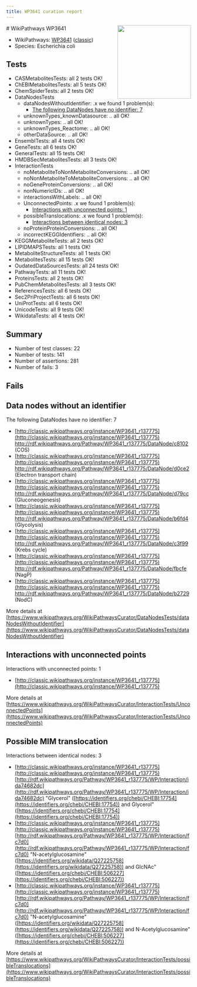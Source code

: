 ```yaml
---
title: WP3641 curation report
---
```


<img style="float: right; width: 200px" src="https://upload.wikimedia.org/wikipedia/commons/thumb/8/83/Wplogo_with_text_500.png/640px-Wplogo_with_text_500.png" />
# WikiPathways WP3641

* WikiPathways: [WP3641](https://wikipathways.org/pathways/WP3641) ([classic](https://classic.wikipathways.org/instance/WP3641))
* Species: Escherichia coli
## Tests
* CASMetabolitesTests: all 2 tests OK!
* ChEBIMetabolitesTests: all 5 tests OK!
* ChemSpiderTests: all 2 tests OK!
* DataNodesTests
    * dataNodesWithoutIdentifier: .x we found 1 problem(s):
        * [The following DataNodes have no identifier: 7](#d2d32fa6)
    * unknownTypes_knownDatasource: .. all OK!
    * unknownTypes: .. all OK!
    * unknownTypes_Reactome: .. all OK!
    * otherDataSource: .. all OK!
* EnsemblTests: all 4 tests OK!
* GeneTests: all 6 tests OK!
* GeneralTests: all 15 tests OK!
* HMDBSecMetabolitesTests: all 3 tests OK!
* InteractionTests
    * noMetaboliteToNonMetaboliteConversions: .. all OK!
    * noNonMetaboliteToMetaboliteConversions: .. all OK!
    * noGeneProteinConversions: .. all OK!
    * nonNumericIDs: .. all OK!
    * interactionsWithLabels: .. all OK!
    * UnconnectedPoints: .x we found 1 problem(s):
        * [Interactions with unconnected points: 1](#35a61ad9)
    * possibleTranslocations: .x we found 1 problem(s):
        * [Interactions between identical nodes: 3](#1c118208)
    * noProteinProteinConversions: .. all OK!
    * incorrectKEGGIdentifiers: .. all OK!
* KEGGMetaboliteTests: all 2 tests OK!
* LIPIDMAPSTests: all 1 tests OK!
* MetaboliteStructureTests: all 1 tests OK!
* MetabolitesTests: all 15 tests OK!
* OudatedDataSourcesTests: all 24 tests OK!
* PathwayTests: all 11 tests OK!
* ProteinsTests: all 2 tests OK!
* PubChemMetabolitesTests: all 3 tests OK!
* ReferencesTests: all 6 tests OK!
* Sec2PriProjectTests: all 6 tests OK!
* UniProtTests: all 6 tests OK!
* UnicodeTests: all 9 tests OK!
* WikidataTests: all 4 tests OK!


## Summary

* Number of test classes: 22
* Number of tests: 141
* Number of assertions: 281
* Number of fails: 3

## Fails

<a name="d2d32fa6" />

## Data nodes without an identifier

The following DataNodes have no identifier: 7

* [http://classic.wikipathways.org/instance/WP3641_r137775](http://classic.wikipathways.org/instance/WP3641_r137775) http://rdf.wikipathways.org/Pathway/WP3641_r137775/DataNode/c8102 (COS)
* [http://classic.wikipathways.org/instance/WP3641_r137775](http://classic.wikipathways.org/instance/WP3641_r137775) http://rdf.wikipathways.org/Pathway/WP3641_r137775/DataNode/d0ce2 (Electron transport 
chain)
* [http://classic.wikipathways.org/instance/WP3641_r137775](http://classic.wikipathways.org/instance/WP3641_r137775) http://rdf.wikipathways.org/Pathway/WP3641_r137775/DataNode/d79cc (Gluconeogenesis)
* [http://classic.wikipathways.org/instance/WP3641_r137775](http://classic.wikipathways.org/instance/WP3641_r137775) http://rdf.wikipathways.org/Pathway/WP3641_r137775/DataNode/b6fd4 (Glycolysis)
* [http://classic.wikipathways.org/instance/WP3641_r137775](http://classic.wikipathways.org/instance/WP3641_r137775) http://rdf.wikipathways.org/Pathway/WP3641_r137775/DataNode/c3f99 (Krebs cycle)
* [http://classic.wikipathways.org/instance/WP3641_r137775](http://classic.wikipathways.org/instance/WP3641_r137775) http://rdf.wikipathways.org/Pathway/WP3641_r137775/DataNode/fbcfe (NagP)
* [http://classic.wikipathways.org/instance/WP3641_r137775](http://classic.wikipathways.org/instance/WP3641_r137775) http://rdf.wikipathways.org/Pathway/WP3641_r137775/DataNode/b2729 (NodC)


More details at [https://www.wikipathways.org/WikiPathwaysCurator/DataNodesTests/dataNodesWithoutIdentifier](https://www.wikipathways.org/WikiPathwaysCurator/DataNodesTests/dataNodesWithoutIdentifier)

<a name="35a61ad9" />

## Interactions with unconnected points

Interactions with unconnected points: 1

* [http://classic.wikipathways.org/instance/WP3641_r137775](http://classic.wikipathways.org/instance/WP3641_r137775)


More details at [https://www.wikipathways.org/WikiPathwaysCurator/InteractionTests/UnconnectedPoints](https://www.wikipathways.org/WikiPathwaysCurator/InteractionTests/UnconnectedPoints)

<a name="1c118208" />

## Possible MIM translocation

Interactions between identical nodes: 3

* [http://classic.wikipathways.org/instance/WP3641_r137775](http://classic.wikipathways.org/instance/WP3641_r137775) [http://rdf.wikipathways.org/Pathway/WP3641_r137775/WP/Interaction/ida74682dc](http://rdf.wikipathways.org/Pathway/WP3641_r137775/WP/Interaction/ida74682dc) "Glycerol" ([https://identifiers.org/chebi/CHEBI:17754](https://identifiers.org/chebi/CHEBI:17754)) and 
Glycerol" ([https://identifiers.org/chebi/CHEBI:17754](https://identifiers.org/chebi/CHEBI:17754))
* [http://classic.wikipathways.org/instance/WP3641_r137775](http://classic.wikipathways.org/instance/WP3641_r137775) [http://rdf.wikipathways.org/Pathway/WP3641_r137775/WP/Interaction/fc7d0](http://rdf.wikipathways.org/Pathway/WP3641_r137775/WP/Interaction/fc7d0) "N-acetylglucosamine" ([https://identifiers.org/wikidata/Q27225758](https://identifiers.org/wikidata/Q27225758)) and 
GlcNAc" ([https://identifiers.org/chebi/CHEBI:506227](https://identifiers.org/chebi/CHEBI:506227))
* [http://classic.wikipathways.org/instance/WP3641_r137775](http://classic.wikipathways.org/instance/WP3641_r137775) [http://rdf.wikipathways.org/Pathway/WP3641_r137775/WP/Interaction/fc7d0](http://rdf.wikipathways.org/Pathway/WP3641_r137775/WP/Interaction/fc7d0) "N-acetylglucosamine" ([https://identifiers.org/wikidata/Q27225758](https://identifiers.org/wikidata/Q27225758)) and 
N-Acetylglucosamine" ([https://identifiers.org/chebi/CHEBI:506227](https://identifiers.org/chebi/CHEBI:506227))


More details at [https://www.wikipathways.org/WikiPathwaysCurator/InteractionTests/possibleTranslocations](https://www.wikipathways.org/WikiPathwaysCurator/InteractionTests/possibleTranslocations)

